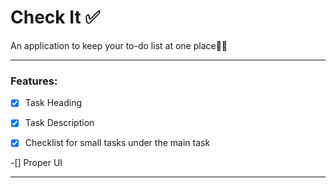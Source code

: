 # Check It ✅

An application to keep your to-do list at one place💁‍♀️

____

### Features:


- [x] Task Heading

- [x] Task Description

- [x] Checklist for small tasks under the main task

-[] Proper UI

____



